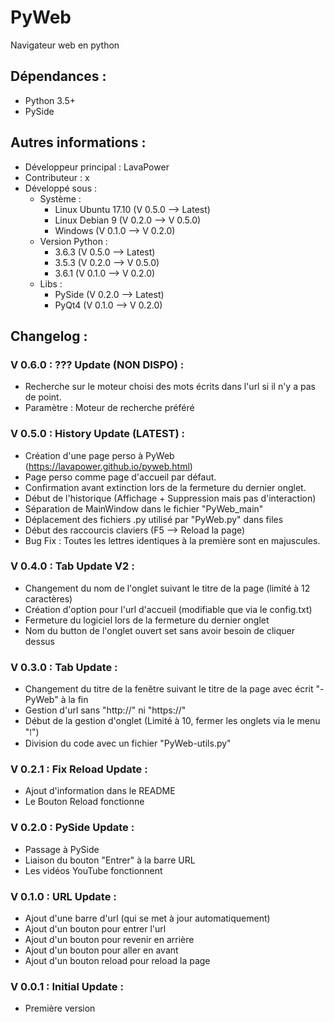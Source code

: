 # PyWeb
Navigateur web en python

## Dépendances :
- Python 3.5+
- PySide

## Autres informations :
- Développeur principal : LavaPower
- Contributeur : x
- Développé sous :
  - Système :
    - Linux Ubuntu 17.10 (V 0.5.0 --> Latest)
    - Linux Debian 9 (V 0.2.0 --> V 0.5.0)
    - Windows (V 0.1.0 --> V 0.2.0)
  - Version Python :
    - 3.6.3 (V 0.5.0 --> Latest)
    - 3.5.3 (V 0.2.0 --> V 0.5.0)
    - 3.6.1 (V 0.1.0 --> V 0.2.0)
  - Libs :
    - PySide (V 0.2.0 --> Latest)
    - PyQt4 (V 0.1.0 --> V 0.2.0)

## Changelog : 

### V 0.6.0 : ??? Update (NON DISPO) :
- Recherche sur le moteur choisi des mots écrits dans l'url si il n'y a pas de point.
- Paramètre : Moteur de recherche préféré

### V 0.5.0 : History Update (LATEST) :
- Création d'une page perso à PyWeb (https://lavapower.github.io/pyweb.html)
- Page perso comme page d'accueil par défaut.
- Confirmation avant extinction lors de la fermeture du dernier onglet.
- Début de l'historique (Affichage + Suppression mais pas d'interaction)
- Séparation de MainWindow dans le fichier "PyWeb_main"
- Déplacement des fichiers .py utilisé par "PyWeb.py" dans files
- Début des raccourcis claviers (F5 --> Reload la page)
- Bug Fix : Toutes les lettres identiques à la première sont en majuscules.

### V 0.4.0 : Tab Update V2 :
- Changement du nom de l'onglet suivant le titre de la page (limité à 12 caractères)
- Création d'option pour l'url d'accueil (modifiable que via le config.txt)
- Fermeture du logiciel lors de la fermeture du dernier onglet
- Nom du button de l'onglet ouvert set sans avoir besoin de cliquer dessus

### V 0.3.0 : Tab Update :
- Changement du titre de la fenêtre suivant le titre de la page avec écrit "- PyWeb" à la fin
- Gestion d'url sans "http://" ni "https://"
- Début de la gestion d'onglet (Limité à 10, fermer les onglets via le menu "⁞")
- Division du code avec un fichier "PyWeb-utils.py"

### V 0.2.1 : Fix Reload Update :
- Ajout d'information dans le README
- Le Bouton Reload fonctionne

### V 0.2.0 : PySide Update :
- Passage à PySide
- Liaison du bouton "Entrer" à la barre URL
- Les vidéos YouTube fonctionnent

### V 0.1.0 : URL Update :
- Ajout d'une barre d'url (qui se met à jour automatiquement)
- Ajout d'un bouton pour entrer l'url
- Ajout d'un bouton pour revenir en arrière
- Ajout d'un bouton pour aller en avant
- Ajout d'un bouton reload pour reload la page

### V 0.0.1 : Initial Update :
- Première version
